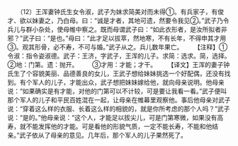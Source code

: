 　　（12）王浑妻钟氏生女令淑，武子为妹求简美对而未得①。有兵家子，有俊才、欲以妹妻之，乃白母。曰：“诚是才者，其地可遗，然要令我见②。”武子乃令兵儿与群小杂处，使母帷中察之。既而母谓武子曰：“如此衣形者，是汝所拟者非邪？”武子曰：“是也。”母曰：“此才足以拔萃，然地寒，不有长年，不得申其才用③。观其形骨，必不寿，不可与婚。”武子从之。兵儿数年果亡。
　　【注释】①令淑：指令姿淑德。武子：王济，字武子，王浑的儿子。求简：选求。简，选择。②地：门第。遗：抛开。
　　③才用：才能；才干。
　　【译文】王浑的妻子钟氏生了个容貌美丽、品德善良的女儿，王武子想给妹妹挑选一个好配偶，还没有找到。有个军人的儿子，才能出众，武子想把妹妹嫁给他，就向母亲说明。他母亲说：“如果确实是有才能，对他的门第可以不计较，可是要让我看一看。”武子便叫那个军人的儿子和平民百姓混在一起，让母亲在帷幕里观察他。事后他母亲对武子说：“穿着这么样的衣服、长着这么样的相貌的，就是你所考虑的那个人吗？”武子说：“是的。”他母亲说：“这个人，才能足以拔尖儿，可是门第寒微，如果没有高寿，就不能发挥他的才能。可是看他的形貌气质，一定不能长寿，不能和他结亲。”武子依从了母亲的意见。几年后，那个军人的儿子果然死了。
